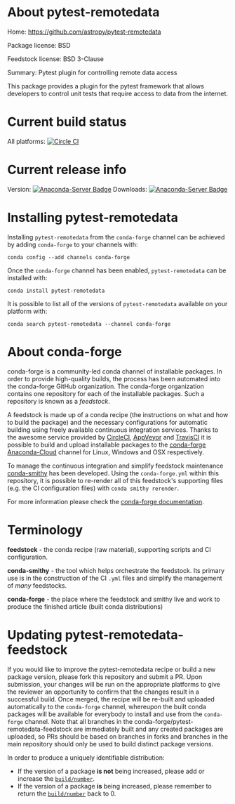 About pytest-remotedata
=======================

Home: https://github.com/astropy/pytest-remotedata

Package license: BSD

Feedstock license: BSD 3-Clause

Summary: Pytest plugin for controlling remote data access

This package provides a plugin for the pytest framework that allows
developers to control unit tests that require access to data from the
internet.


Current build status
====================

All platforms: [![Circle CI](https://circleci.com/gh/conda-forge/pytest-remotedata-feedstock.svg?style=shield)](https://circleci.com/gh/conda-forge/pytest-remotedata-feedstock)

Current release info
====================
Version: [![Anaconda-Server Badge](https://anaconda.org/conda-forge/pytest-remotedata/badges/version.svg)](https://anaconda.org/conda-forge/pytest-remotedata)
Downloads: [![Anaconda-Server Badge](https://anaconda.org/conda-forge/pytest-remotedata/badges/downloads.svg)](https://anaconda.org/conda-forge/pytest-remotedata)

Installing pytest-remotedata
============================

Installing `pytest-remotedata` from the `conda-forge` channel can be achieved by adding `conda-forge` to your channels with:

```
conda config --add channels conda-forge
```

Once the `conda-forge` channel has been enabled, `pytest-remotedata` can be installed with:

```
conda install pytest-remotedata
```

It is possible to list all of the versions of `pytest-remotedata` available on your platform with:

```
conda search pytest-remotedata --channel conda-forge
```


About conda-forge
=================

conda-forge is a community-led conda channel of installable packages.
In order to provide high-quality builds, the process has been automated into the
conda-forge GitHub organization. The conda-forge organization contains one repository
for each of the installable packages. Such a repository is known as a *feedstock*.

A feedstock is made up of a conda recipe (the instructions on what and how to build
the package) and the necessary configurations for automatic building using freely
available continuous integration services. Thanks to the awesome service provided by
[CircleCI](https://circleci.com/), [AppVeyor](http://www.appveyor.com/)
and [TravisCI](https://travis-ci.org/) it is possible to build and upload installable
packages to the [conda-forge](https://anaconda.org/conda-forge)
[Anaconda-Cloud](http://docs.anaconda.org/) channel for Linux, Windows and OSX respectively.

To manage the continuous integration and simplify feedstock maintenance
[conda-smithy](http://github.com/conda-forge/conda-smithy) has been developed.
Using the ``conda-forge.yml`` within this repository, it is possible to re-render all of
this feedstock's supporting files (e.g. the CI configuration files) with ``conda smithy rerender``.

For more information please check the [conda-forge documentation](https://conda-forge.org/docs/).

Terminology
===========

**feedstock** - the conda recipe (raw material), supporting scripts and CI configuration.

**conda-smithy** - the tool which helps orchestrate the feedstock.
                   Its primary use is in the construction of the CI ``.yml`` files
                   and simplify the management of *many* feedstocks.

**conda-forge** - the place where the feedstock and smithy live and work to
                  produce the finished article (built conda distributions)


Updating pytest-remotedata-feedstock
====================================

If you would like to improve the pytest-remotedata recipe or build a new
package version, please fork this repository and submit a PR. Upon submission,
your changes will be run on the appropriate platforms to give the reviewer an
opportunity to confirm that the changes result in a successful build. Once
merged, the recipe will be re-built and uploaded automatically to the
`conda-forge` channel, whereupon the built conda packages will be available for
everybody to install and use from the `conda-forge` channel.
Note that all branches in the conda-forge/pytest-remotedata-feedstock are
immediately built and any created packages are uploaded, so PRs should be based
on branches in forks and branches in the main repository should only be used to
build distinct package versions.

In order to produce a uniquely identifiable distribution:
 * If the version of a package **is not** being increased, please add or increase
   the [``build/number``](http://conda.pydata.org/docs/building/meta-yaml.html#build-number-and-string).
 * If the version of a package **is** being increased, please remember to return
   the [``build/number``](http://conda.pydata.org/docs/building/meta-yaml.html#build-number-and-string)
   back to 0.